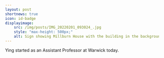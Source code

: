 ```yaml
---
layout: post
shortnews: true
icon: id-badge
displayimage: 
    src: /img/posts/IMG_20220201_093024_.jpg
    style: "max-height: 500px;"
    alt: Sign showing Millburn House with the building in the background
---
```


Ying started as an Assistant Professor at Warwick today.

